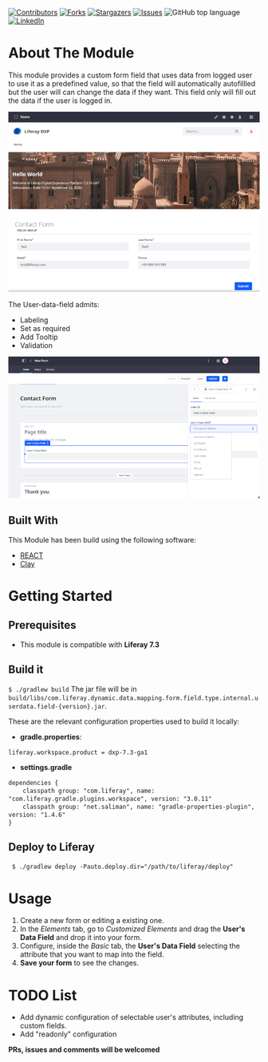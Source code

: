 [![Contributors][contributors-shield]][contributors-url]
[![Forks][forks-shield]][forks-url]
[![Stargazers][stars-shield]][stars-url]
[![Issues][issues-shield]][issues-url]
![GitHub top language][top-lenguage-shield]
[![LinkedIn][linkedin-shield]][linkedin-url]

# About The Module

This module provides a custom form field that uses data from logged user to use it as a predefined value, so that the field will automatically autofillled but the user will can change the data if they want. This field only will fill out the data if the user is logged in.

![See in page][page-img]

The User-data-field admits:

 * Labeling
 * Set as required
 * Add Tooltip
 * Validation
 
![Configuration][config-img]

## Built With

This Module has been build using the following software:
* [REACT](https://es.reactjs.org/)
* [Clay](https://clayui.com/)

# Getting Started

## Prerequisites

* This module is compatible with **Liferay 7.3**
  
## Build it
` $ ./gradlew build `
The jar file will be in `build/libs/com.liferay.dynamic.data.mapping.form.field.type.internal.userdata.field-{version}.jar`.

These are the relevant configuration properties used to build it locally:
- **gradle.properties**:
```
liferay.workspace.product = dxp-7.3-ga1
```
- **settings.gradle**
```
dependencies {
	classpath group: "com.liferay", name: "com.liferay.gradle.plugins.workspace", version: "3.0.11"
	classpath group: "net.saliman", name: "gradle-properties-plugin", version: "1.4.6"
}
```

## Deploy to Liferay
` $ ./gradlew deploy -Pauto.deploy.dir="/path/to/liferay/deploy"`

# Usage

1. Create a new form or editing a existing one.
2. In the *Elements* tab, go to *Customized Elements* and drag the **User's Data Field** and drop it into your form.
3. Configure, inside the *Basic* tab, the **User's Data Field** selecting the attribute that you want to map into the field.
4. **Save your form** to see the changes.
	

# TODO List

* Add dynamic configuration of selectable user's attributes, including custom fields.
* Add "readonly" configuration

**PRs, issues and comments will be welcomed**

<!-- MARKDOWN LINKS & IMAGES -->
[contributors-shield]: https://img.shields.io/github/contributors/martin-dominguez/liferay-modules.svg
[contributors-url]: https://github.com/martin-dominguez/liferay-modules/graphs/contributors
[forks-shield]: https://img.shields.io/github/forks/martin-dominguez/liferay-modules.svg
[forks-url]: https://github.com/martin-dominguez/liferay-modules/network/members
[stars-shield]: https://img.shields.io/github/stars/martin-dominguez/liferay-modules.svg
[stars-url]: https://github.com/martin-dominguez/liferay-modules/stargazers
[issues-shield]: https://img.shields.io/github/issues/martin-dominguez/liferay-modules.svg
[issues-url]: https://github.com/martin-dominguez/liferay-modules/issues
[top-lenguage-shield]: https://img.shields.io/github/languages/top/martin-dominguez/liferay-modules
[linkedin-shield]: https://img.shields.io/badge/-LinkedIn-black.svg?logo=linkedin&colorB=555
[linkedin-url]: https://linkedin.com/in/-martin-dominguez/
[config-img]: doc-images/user-data-field1.png
[page-img]: doc-images/user-data-field2.png
